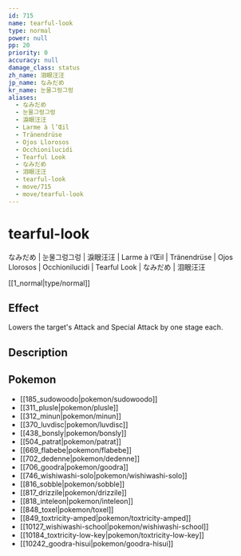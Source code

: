 ```yaml
---
id: 715
name: tearful-look
type: normal
power: null
pp: 20
priority: 0
accuracy: null
damage_class: status
zh_name: 泪眼汪汪
jp_name: なみだめ
kr_name: 눈물그렁그렁
aliases:
  - なみだめ
  - 눈물그렁그렁
  - 淚眼汪汪
  - Larme à l’Œil
  - Tränendrüse
  - Ojos Llorosos
  - Occhionilucidi
  - Tearful Look
  - なみだめ
  - 泪眼汪汪
  - tearful-look
  - move/715
  - move/tearful-look
---
```

# tearful-look
    
なみだめ | 눈물그렁그렁 | 淚眼汪汪 | Larme à l’Œil | Tränendrüse | Ojos Llorosos | Occhionilucidi | Tearful Look | なみだめ | 泪眼汪汪

[[1_normal|type/normal]]

## Effect

Lowers the target's Attack and Special Attack by one stage each.

## Description



## Pokemon

- [[185_sudowoodo|pokemon/sudowoodo]]
- [[311_plusle|pokemon/plusle]]
- [[312_minun|pokemon/minun]]
- [[370_luvdisc|pokemon/luvdisc]]
- [[438_bonsly|pokemon/bonsly]]
- [[504_patrat|pokemon/patrat]]
- [[669_flabebe|pokemon/flabebe]]
- [[702_dedenne|pokemon/dedenne]]
- [[706_goodra|pokemon/goodra]]
- [[746_wishiwashi-solo|pokemon/wishiwashi-solo]]
- [[816_sobble|pokemon/sobble]]
- [[817_drizzile|pokemon/drizzile]]
- [[818_inteleon|pokemon/inteleon]]
- [[848_toxel|pokemon/toxel]]
- [[849_toxtricity-amped|pokemon/toxtricity-amped]]
- [[10127_wishiwashi-school|pokemon/wishiwashi-school]]
- [[10184_toxtricity-low-key|pokemon/toxtricity-low-key]]
- [[10242_goodra-hisui|pokemon/goodra-hisui]]

